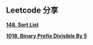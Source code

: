 ## Leetcode 分享

**[148. Sort List](https://hahaws.github.io/LeetCode/148)**

**[1018. Binary Prefix Divisible By 5](https://hahaws.github.io/LeetCode/1018)**
